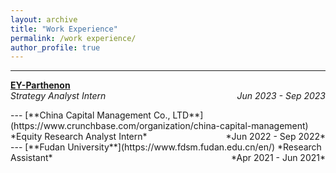 ```yaml
---
layout: archive
title: "Work Experience"
permalink: /work experience/
author_profile: true
---
```

---
[**EY-Parthenon**](https://www.ey.com/en_gl/locations/greater-china#ey-parthenon-shanghai)  
*Strategy Analyst Intern* <span style="float:right;">*Jun 2023 - Sep 2023*</span>
<div style="clear:both;"></div>
---
[**China Capital Management Co., LTD**](https://www.crunchbase.com/organization/china-capital-management)  
*Equity Research Analyst Intern* <span style="float:right;">*Jun 2022 - Sep 2022*</span>
<div style="clear:both;"></div>
---
[**Fudan University**](https://www.fdsm.fudan.edu.cn/en/)  
*Research Assistant* <span style="float:right;">*Apr 2021 - Jun 2021*</span>
<div style="clear:both;"></div>
